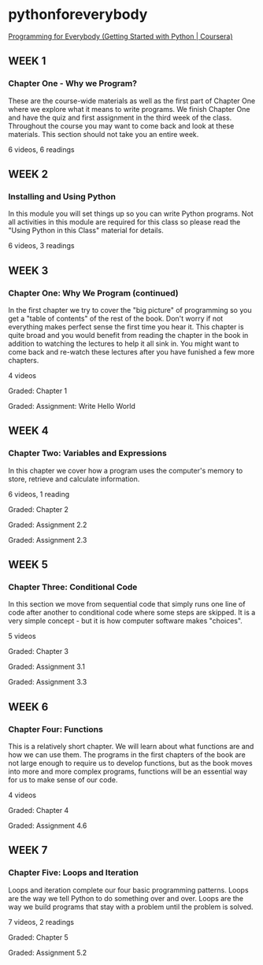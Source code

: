 # pythonforeverybody

[Programming for Everybody (Getting Started with Python | Coursera)](https://www.coursera.org/learn/python)

## WEEK 1

### Chapter One - Why we Program?

These are the course-wide materials as well as the first part of Chapter One where we explore what it means to write programs. We finish Chapter One and have the quiz and first assignment in the third week of the class. Throughout the course you may want to come back and look at these materials. This section should not take you an entire week.

6 videos, 6 readings

## WEEK 2

### Installing and Using Python

In this module you will set things up so you can write Python programs. Not all activities in this module are required for this class so please read the "Using Python in this Class" material for details.

6 videos, 3 readings

## WEEK 3

### Chapter One: Why We Program (continued)

In the first chapter we try to cover the "big picture" of programming so you get a "table of contents" of the rest of the book. Don't worry if not everything makes perfect sense the first time you hear it. This chapter is quite broad and you would benefit from reading the chapter in the book in addition to watching the lectures to help it all sink in. You might want to come back and re-watch these lectures after you have funished a few more chapters.

4 videos

Graded: Chapter 1

Graded: Assignment: Write Hello World

## WEEK 4

### Chapter Two: Variables and Expressions

In this chapter we cover how a program uses the computer's memory to store, retrieve and calculate information.

6 videos, 1 reading

Graded: Chapter 2

Graded: Assignment 2.2

Graded: Assignment 2.3

## WEEK 5

### Chapter Three: Conditional Code

In this section we move from sequential code that simply runs one line of code after another to conditional code where some steps are skipped. It is a very simple concept - but it is how computer software makes "choices".

5 videos

Graded: Chapter 3

Graded: Assignment 3.1

Graded: Assignment 3.3

## WEEK 6

### Chapter Four: Functions

This is a relatively short chapter. We will learn about what functions are and how we can use them. The programs in the first chapters of the book are not large enough to require us to develop functions, but as the book moves into more and more complex programs, functions will be an essential way for us to make sense of our code.

4 videos

Graded: Chapter 4

Graded: Assignment 4.6

## WEEK 7

### Chapter Five: Loops and Iteration

Loops and iteration complete our four basic programming patterns. Loops are the way we tell Python to do something over and over. Loops are the way we build programs that stay with a problem until the problem is solved.

7 videos, 2 readings

Graded: Chapter 5

Graded: Assignment 5.2
